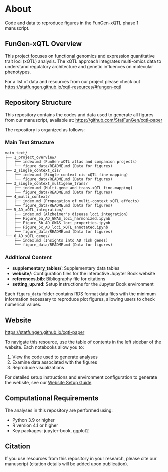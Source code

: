 # About

Code and data to reproduce figures in the FunGen-xQTL phase 1 manuscript.

## FunGen-xQTL Overview

This project focuses on functional genomics and expression quantitative trait loci (xQTL) analysis. The xQTL approach integrates multi-omics data to understand regulatory architecture and genetic influences on molecular phenotypes.

For a list of data and resources from our project please check out https://statfungen.github.io/xqtl-resources/#fungen-xqtl

## Repository Structure

This repository contains the codes and data used to generate all figures from our manuscript, available at: https://github.com/StatFunGen/xqtl-paper

The repository is organized as follows:

### Main Text Structure
```
main_text/
├── 1_project_overview/
│   ├── index.md (FunGen-xQTL atlas and companion projects)
│   └── figure_data/README.md (Data for figures)
├── 2_single_context_cis/
│   ├── index.md (Single context cis-xQTL fine-mapping)
│   └── figure_data/README.md (Data for figures)
├── 3_single_context_multigene_trans/
│   ├── index.md (Multi-gene and trans-xQTL fine-mapping)
│   └── figure_data/README.md (Data for figures)
├── 4_multi_context/
│   ├── index.md (Propagation of multi-context xQTL effects)
│   └── figure_data/README.md (Data for figures)
├── 5_AD_xQTL_integration/
│   ├── index.md (Alzheimer's disease loci integration)
│   ├── Figure_5a_AD_GWAS_loci_harmonized.ipynb
│   ├── Figure_5b_AD_GWAS_loci_properties.ipynb
│   ├── Figure_5c_AD_loci_xQTL_annotated.ipynb
│   └── figure_data/README.md (Data for figures)
└── 6_AD_xQTL_genes/
    ├── index.md (Insights into AD risk genes)
    └── figure_data/README.md (Data for figures)
```

### Additional Content
- **supplementary_tables/**: Supplementary data tables
- **website/**: Configuration files for the interactive Jupyter Book website
- **references.bib**: Bibliography file for citations
- **setting_up.md**: Setup instructions for the Jupyter Book environment

Each `figure_data` folder contains RDS format data files with the minimum information necessary to reproduce plot figures, allowing users to check numerical values.

## Website

https://statfungen.github.io/xqtl-paper 

To navigate this resource, use the table of contents in the left sidebar of the website. Each notebooks allow you to:

1. View the code used to generate analyses
2. Examine data associated with the figures
3. Reproduce visualizations

For detailed setup instructions and environment configuration to generate the website, see our [Website Setup Guide](setting_up.md).

## Computational Requirements

The analyses in this repository are performed using:
- Python 3.9 or higher
- R version 4.1 or higher
- Key packages: jupyter-book, ggplot2
## Citation

If you use resources from this repository in your research, please cite our manuscript (citation details will be added upon publication).
